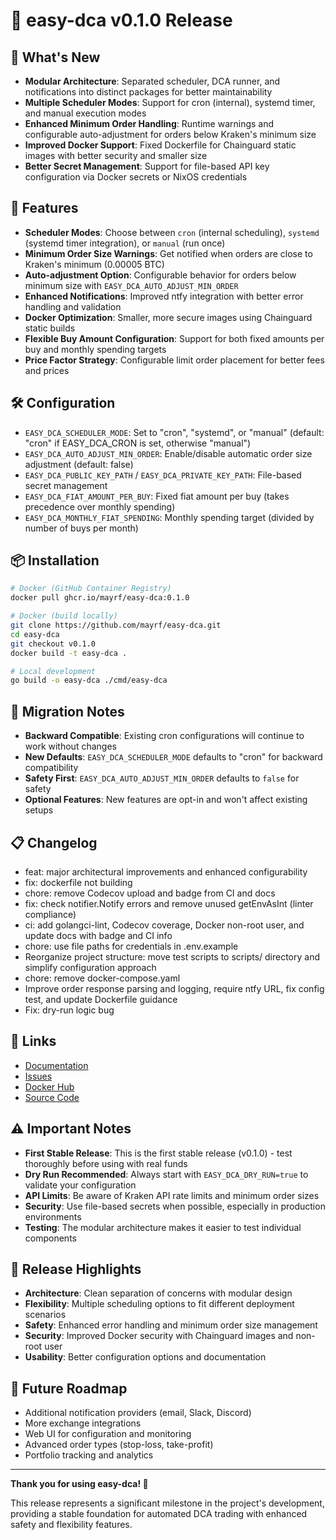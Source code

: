 # 🎉 easy-dca v0.1.0 Release

## 🚀 What's New
- **Modular Architecture**: Separated scheduler, DCA runner, and notifications into distinct packages for better maintainability
- **Multiple Scheduler Modes**: Support for cron (internal), systemd timer, and manual execution modes
- **Enhanced Minimum Order Handling**: Runtime warnings and configurable auto-adjustment for orders below Kraken's minimum size
- **Improved Docker Support**: Fixed Dockerfile for Chainguard static images with better security and smaller size
- **Better Secret Management**: Support for file-based API key configuration via Docker secrets or NixOS credentials

## 🔧 Features
- **Scheduler Modes**: Choose between `cron` (internal scheduling), `systemd` (systemd timer integration), or `manual` (run once)
- **Minimum Order Size Warnings**: Get notified when orders are close to Kraken's minimum (0.00005 BTC)
- **Auto-adjustment Option**: Configurable behavior for orders below minimum size with `EASY_DCA_AUTO_ADJUST_MIN_ORDER`
- **Enhanced Notifications**: Improved ntfy integration with better error handling and validation
- **Docker Optimization**: Smaller, more secure images using Chainguard static builds
- **Flexible Buy Amount Configuration**: Support for both fixed amounts per buy and monthly spending targets
- **Price Factor Strategy**: Configurable limit order placement for better fees and prices

## 🛠️ Configuration
- `EASY_DCA_SCHEDULER_MODE`: Set to "cron", "systemd", or "manual" (default: "cron" if EASY_DCA_CRON is set, otherwise "manual")
- `EASY_DCA_AUTO_ADJUST_MIN_ORDER`: Enable/disable automatic order size adjustment (default: false)
- `EASY_DCA_PUBLIC_KEY_PATH` / `EASY_DCA_PRIVATE_KEY_PATH`: File-based secret management
- `EASY_DCA_FIAT_AMOUNT_PER_BUY`: Fixed fiat amount per buy (takes precedence over monthly spending)
- `EASY_DCA_MONTHLY_FIAT_SPENDING`: Monthly spending target (divided by number of buys per month)

## 📦 Installation
```bash
# Docker (GitHub Container Registry)
docker pull ghcr.io/mayrf/easy-dca:0.1.0

# Docker (build locally)
git clone https://github.com/mayrf/easy-dca.git
cd easy-dca
git checkout v0.1.0
docker build -t easy-dca .

# Local development
go build -o easy-dca ./cmd/easy-dca
```

## 🔄 Migration Notes
- **Backward Compatible**: Existing cron configurations will continue to work without changes
- **New Defaults**: `EASY_DCA_SCHEDULER_MODE` defaults to "cron" for backward compatibility
- **Safety First**: `EASY_DCA_AUTO_ADJUST_MIN_ORDER` defaults to `false` for safety
- **Optional Features**: New features are opt-in and won't affect existing setups

## 📋 Changelog
- feat: major architectural improvements and enhanced configurability
- fix: dockerfile not building
- chore: remove Codecov upload and badge from CI and docs
- fix: check notifier.Notify errors and remove unused getEnvAsInt (linter compliance)
- ci: add golangci-lint, Codecov coverage, Docker non-root user, and update docs with badge and CI info
- chore: use file paths for credentials in .env.example
- Reorganize project structure: move test scripts to scripts/ directory and simplify configuration approach
- chore: remove docker-compose.yaml
- Improve order response parsing and logging, require ntfy URL, fix config test, and update Dockerfile guidance
- Fix: dry-run logic bug

## 🔗 Links
- [Documentation](https://github.com/mayrf/easy-dca#readme)
- [Issues](https://github.com/mayrf/easy-dca/issues)
- [Docker Hub](https://ghcr.io/mayrf/easy-dca)
- [Source Code](https://github.com/mayrf/easy-dca)

## ⚠️ Important Notes
- **First Stable Release**: This is the first stable release (v0.1.0) - test thoroughly before using with real funds
- **Dry Run Recommended**: Always start with `EASY_DCA_DRY_RUN=true` to validate your configuration
- **API Limits**: Be aware of Kraken API rate limits and minimum order sizes
- **Security**: Use file-based secrets when possible, especially in production environments
- **Testing**: The modular architecture makes it easier to test individual components

## 🎯 Release Highlights
- **Architecture**: Clean separation of concerns with modular design
- **Flexibility**: Multiple scheduling options to fit different deployment scenarios
- **Safety**: Enhanced error handling and minimum order size management
- **Security**: Improved Docker security with Chainguard images and non-root user
- **Usability**: Better configuration options and documentation

## 🔮 Future Roadmap
- Additional notification providers (email, Slack, Discord)
- More exchange integrations
- Web UI for configuration and monitoring
- Advanced order types (stop-loss, take-profit)
- Portfolio tracking and analytics

---

**Thank you for using easy-dca! 🚀**

This release represents a significant milestone in the project's development, providing a stable foundation for automated DCA trading with enhanced safety and flexibility features. 